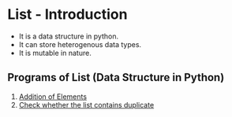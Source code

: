 # List - Introduction
- It is a data structure in python.
- It can store heterogenous data types.
- It is mutable in nature.

## Programs of List (Data Structure in Python)
1. [Addition of Elements](/Data%20Structure/List/Addition%20of%20Elements/addingElementsOfList.py)
2. [Check whether the list contains duplicate]()
